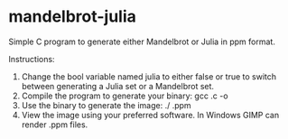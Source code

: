 # mandelbrot-julia
Simple C program to generate either Mandelbrot or Julia in ppm format.

Instructions:
  1. Change the bool variable named julia to either false or true to switch between generating a Julia set or a Mandelbrot set.
  2. Compile the program to generate your binary: gcc <cprogram>.c -o <binary>
  3. Use the binary to generate the image: ./<binary> <filename>.ppm
  4. View the image using your preferred software. In Windows GIMP can render .ppm files. 
